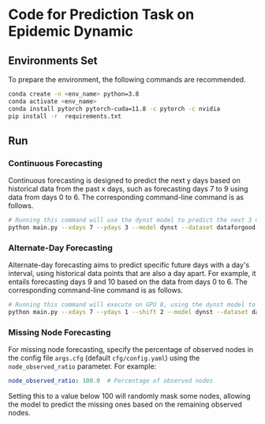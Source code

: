 # Code for Prediction Task on Epidemic Dynamic

## Environments Set
To prepare the environment, the following commands are recommended.

```bash
conda create -n <env_name> python=3.8
conda activate <env_name>
conda install pytorch pytorch-cuda=11.8 -c pytorch -c nvidia
pip install -r  requirements.txt
```

## Run

### Continuous Forecasting
Continuous forecasting is designed to predict the next y days based on historical data from the past x days, such as forecasting days 7 to 9 using data from days 0 to 6. The corresponding command-line command is as follows.
```bash
# Running this command will use the dynst model to predict the next 3 days of cases from the past 7 days on GPU 8, and save the results to the results/results_test/test/dataforge/ext_test1 directory
python main.py --xdays 7 --ydays 3 --model dynst --dataset dataforgood --result-dir test --exp test1 --device 8
```

### Alternate-Day Forecasting
Alternate-day forecasting aims to predict specific future days with a day's interval, using historical data points that are also a day apart. For example, it entails forecasting days 9 and 10 based on the data from days 0 to 6. The corresponding command-line command is as follows.
```bash
# Running this command will execute on GPU 8, using the dynst model to predict the third day's cases from the past 7 days, and save the results to the results/results_test/test/dataforge/ext_test1 directory
python main.py --xdays 7 --ydays 1 --shift 2 --model dynst --dataset dataforgood --result-dir test --exp test1 --device 8
```

### Missing Node Forecasting

For missing node forecasting, specify the percentage of observed nodes in the config file `args.cfg` (default `cfg/config.yaml`) using the `node_observed_ratio` parameter. For example:

```yaml
node_observed_ratio: 100.0  # Percentage of observed nodes
```

Setting this to a value below 100 will randomly mask some nodes, allowing the model to predict the missing ones based on the remaining observed nodes.